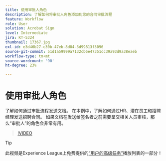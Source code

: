 ```yaml
---
title: 使用审批人角色
description: 了解如何将审批人角色添加到您的合同审批流程
feature: Workflow
role: User
solution: Acrobat Sign
level: Intermediate
jira: KT-5324
thumbnail: 17367.jpg
exl-id: e3d46b27-c30b-47eb-8d84-3d99813f3096
source-git-commit: 51d1a59999a7132cb6e47351cc39a93d9a38eaeb
workflow-type: tm+mt
source-wordcount: '90'
ht-degree: 23%

---
```


# 使用审批人角色

了解如何通过审批流程发送文档。 在本例中，了解如何通过HR、潜在员工和招聘经理发送招聘合同。 如果文档在发送给签名者之前需要呈交相关人员审核，那么“审批人”的角色会非常有用。

>[!VIDEO](https://video.tv.adobe.com/v/343854?quality=12&learn=on&hidetitle=true)

>[!TIP]
>
>此视频是Experience League上免费提供的[“用户的高级任务”](https://experienceleague.adobe.com/en/playlists/acrobat-sign-get-started-business-users)播放列表的一部分！


